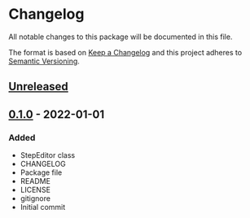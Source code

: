 # Changelog
All notable changes to this package will be documented in this file.

The format is based on [Keep a Changelog](http://keepachangelog.com/en/1.0.0/)
and this project adheres to [Semantic Versioning](http://semver.org/spec/v2.0.0.html).

## [Unreleased]

## [0.1.0] - 2022-01-01
### Added
- StepEditor class
- CHANGELOG
- Package file
- README
- LICENSE
- gitignore
- Initial commit

[Unreleased]: https://github.com/HyagoOliveira/StepEditor/compare/0.1.0...main
[0.1.0]: https://github.com/HyagoOliveira/StepEditor/tree/0.1.0/